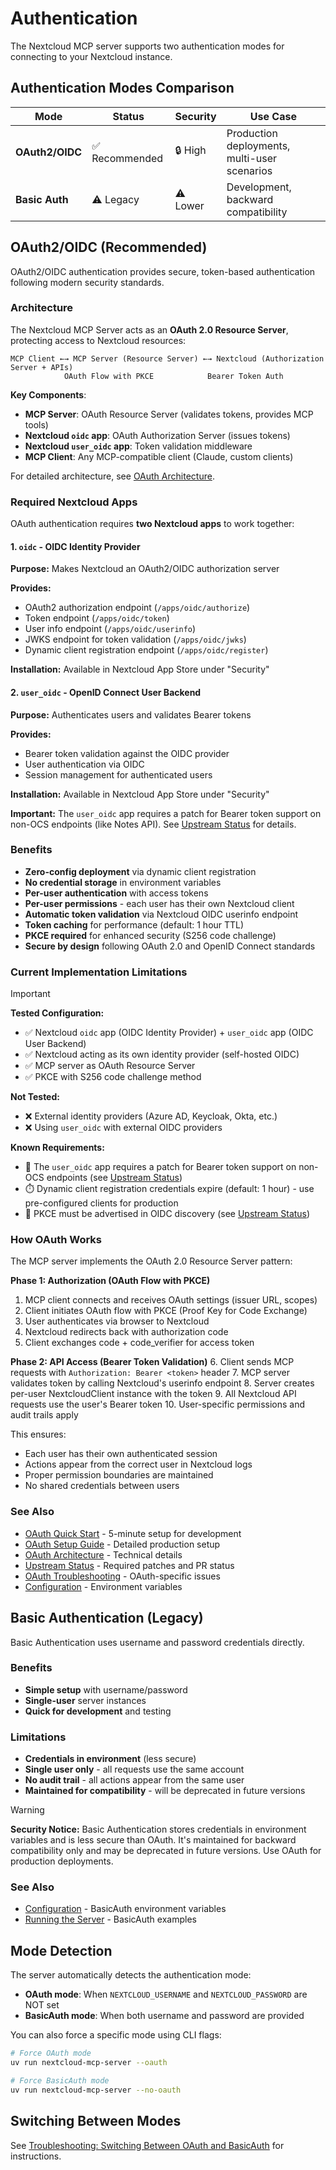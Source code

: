 # Authentication

The Nextcloud MCP server supports two authentication modes for connecting to your Nextcloud instance.

## Authentication Modes Comparison

| Mode | Status | Security | Use Case |
|------|--------|----------|----------|
| **OAuth2/OIDC** | ✅ Recommended | 🔒 High | Production deployments, multi-user scenarios |
| **Basic Auth** | ⚠️ Legacy | ⚠️ Lower | Development, backward compatibility |

## OAuth2/OIDC (Recommended)

OAuth2/OIDC authentication provides secure, token-based authentication following modern security standards.

### Architecture

The Nextcloud MCP Server acts as an **OAuth 2.0 Resource Server**, protecting access to Nextcloud resources:

```
MCP Client ←→ MCP Server (Resource Server) ←→ Nextcloud (Authorization Server + APIs)
            OAuth Flow with PKCE            Bearer Token Auth
```

**Key Components**:
- **MCP Server**: OAuth Resource Server (validates tokens, provides MCP tools)
- **Nextcloud `oidc` app**: OAuth Authorization Server (issues tokens)
- **Nextcloud `user_oidc` app**: Token validation middleware
- **MCP Client**: Any MCP-compatible client (Claude, custom clients)

For detailed architecture, see [OAuth Architecture](oauth-architecture.md).

### Required Nextcloud Apps

OAuth authentication requires **two Nextcloud apps** to work together:

#### 1. `oidc` - OIDC Identity Provider
**Purpose:** Makes Nextcloud an OAuth2/OIDC authorization server

**Provides:**
- OAuth2 authorization endpoint (`/apps/oidc/authorize`)
- Token endpoint (`/apps/oidc/token`)
- User info endpoint (`/apps/oidc/userinfo`)
- JWKS endpoint for token validation (`/apps/oidc/jwks`)
- Dynamic client registration endpoint (`/apps/oidc/register`)

**Installation:** Available in Nextcloud App Store under "Security"

#### 2. `user_oidc` - OpenID Connect User Backend
**Purpose:** Authenticates users and validates Bearer tokens

**Provides:**
- Bearer token validation against the OIDC provider
- User authentication via OIDC
- Session management for authenticated users

**Installation:** Available in Nextcloud App Store under "Security"

**Important:** The `user_oidc` app requires a patch for Bearer token support on non-OCS endpoints (like Notes API). See [Upstream Status](oauth-upstream-status.md) for details.

### Benefits
- **Zero-config deployment** via dynamic client registration
- **No credential storage** in environment variables
- **Per-user authentication** with access tokens
- **Per-user permissions** - each user has their own Nextcloud client
- **Automatic token validation** via Nextcloud OIDC userinfo endpoint
- **Token caching** for performance (default: 1 hour TTL)
- **PKCE required** for enhanced security (S256 code challenge)
- **Secure by design** following OAuth 2.0 and OpenID Connect standards

### Current Implementation Limitations

> [!IMPORTANT]
> **Tested Configuration:**
> - ✅ Nextcloud `oidc` app (OIDC Identity Provider) + `user_oidc` app (OIDC User Backend)
> - ✅ Nextcloud acting as its own identity provider (self-hosted OIDC)
> - ✅ MCP server as OAuth Resource Server
> - ✅ PKCE with S256 code challenge method
>
> **Not Tested:**
> - ❌ External identity providers (Azure AD, Keycloak, Okta, etc.)
> - ❌ Using `user_oidc` with external OIDC providers
>
> **Known Requirements:**
> - 🔧 The `user_oidc` app requires a patch for Bearer token support on non-OCS endpoints (see [Upstream Status](oauth-upstream-status.md))
> - ⏱️ Dynamic client registration credentials expire (default: 1 hour) - use pre-configured clients for production
> - 🔐 PKCE must be advertised in OIDC discovery (see [Upstream Status](oauth-upstream-status.md))

### How OAuth Works

The MCP server implements the OAuth 2.0 Resource Server pattern:

**Phase 1: Authorization (OAuth Flow with PKCE)**
1. MCP client connects and receives OAuth settings (issuer URL, scopes)
2. Client initiates OAuth flow with PKCE (Proof Key for Code Exchange)
3. User authenticates via browser to Nextcloud
4. Nextcloud redirects back with authorization code
5. Client exchanges code + code_verifier for access token

**Phase 2: API Access (Bearer Token Validation)**
6. Client sends MCP requests with `Authorization: Bearer <token>` header
7. MCP server validates token by calling Nextcloud's userinfo endpoint
8. Server creates per-user NextcloudClient instance with the token
9. All Nextcloud API requests use the user's Bearer token
10. User-specific permissions and audit trails apply

This ensures:
- Each user has their own authenticated session
- Actions appear from the correct user in Nextcloud logs
- Proper permission boundaries are maintained
- No shared credentials between users

### See Also
- [OAuth Quick Start](quickstart-oauth.md) - 5-minute setup for development
- [OAuth Setup Guide](oauth-setup.md) - Detailed production setup
- [OAuth Architecture](oauth-architecture.md) - Technical details
- [Upstream Status](oauth-upstream-status.md) - Required patches and PR status
- [OAuth Troubleshooting](oauth-troubleshooting.md) - OAuth-specific issues
- [Configuration](configuration.md) - Environment variables

## Basic Authentication (Legacy)

Basic Authentication uses username and password credentials directly.

### Benefits
- **Simple setup** with username/password
- **Single-user** server instances
- **Quick for development** and testing

### Limitations
- **Credentials in environment** (less secure)
- **Single user only** - all requests use the same account
- **No audit trail** - all actions appear from the same user
- **Maintained for compatibility** - will be deprecated in future versions

> [!WARNING]
> **Security Notice:** Basic Authentication stores credentials in environment variables and is less secure than OAuth. It's maintained for backward compatibility only and may be deprecated in future versions. Use OAuth for production deployments.

### See Also
- [Configuration](configuration.md#basic-authentication-legacy) - BasicAuth environment variables
- [Running the Server](running.md#basicauth-mode-legacy) - BasicAuth examples

## Mode Detection

The server automatically detects the authentication mode:

- **OAuth mode**: When `NEXTCLOUD_USERNAME` and `NEXTCLOUD_PASSWORD` are NOT set
- **BasicAuth mode**: When both username and password are provided

You can also force a specific mode using CLI flags:
```bash
# Force OAuth mode
uv run nextcloud-mcp-server --oauth

# Force BasicAuth mode
uv run nextcloud-mcp-server --no-oauth
```

## Switching Between Modes

See [Troubleshooting: Switching Between OAuth and BasicAuth](troubleshooting.md#switching-between-oauth-and-basicauth) for instructions.
